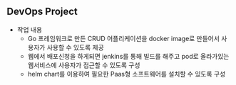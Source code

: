 ## DevOps Project 

- 작업 내용
  - Go 프레임워크로 만든 CRUD 어플리케이션을 docker image로 만들어서 사용자가 사용할 수 있도록 제공
  - 웹에서 배포신청을 하게되면 jenkins를 통해 빌드를 해주고 pod로 올라가있는 웹서비스에 사용자가 접근할 수 있도록 구성
  - helm chart를 이용하여 필요한 Paas형 소프트웨어를 설치할 수 있도록 구성
